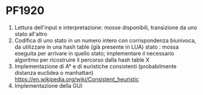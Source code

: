 # PF1920
1. Lettura dell'input e interpretazione: mosse disponibili, transizione da uno stato all'altro
2. Codifica di uno stato in un numero intero con corrispondenza biunivoca, da utilizzare in una hash table (già presente in LUA) stato : mossa eseguita per arrivare in quello stato; implementare il necessario algoritmo per ricostruire il percorso dalla hash table X
3. Implementazione di A* e di euristiche consistenti (probabilmente distanza euclidea o manhattan) https://en.wikipedia.org/wiki/Consistent_heuristic
4. Implementazione della GUI
